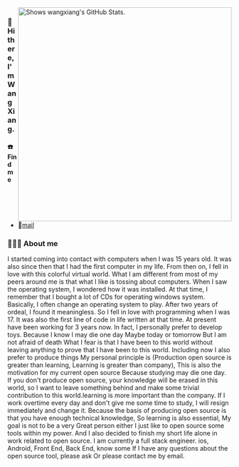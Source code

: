 
<a href="https://github.com/pulls?q=author%3Asxzz">
  <picture>
    <source media="(prefers-color-scheme: dark)" srcset="https://github-stats.liuli.lol/api?username=wangxiang4&theme=vue-dark&show_icons=true&include_all_commits=true&count_private=true">
    <img alt="Shows wangxiang's GitHub Stats." align="right" width="480px" src="https://github-stats.liuli.lol/api?username=wangxiang4&theme=vue&show_icons=true&include_all_commits=true&count_private=true">
  </picture>
</a>

### 👋 Hi there, I'm Wang Xiang.

#### ☎️ Find me
- 📮[mail](mailto:1827945911@qq.com)

### 🧑🏻‍💻 About me </h3>
I started coming into contact with computers when I was 15 years old. It was also since then that I had the first computer in my life.
From then on, I fell in love with this colorful virtual world. What I am different from most of my peers around me is that what I like
is tossing about computers. When I saw the operating system, I wondered how it was installed. At that time, I remember that I bought
a lot of CDs for operating windows system. Basically, I often change an operating system to play. After two years of ordeal, I found 
it meaningless. So I fell in love with programming when I was 17. It was also the first line of code in life written at that time. At present
have been working for 3 years now. In fact, I personally prefer to develop toys. Because I know I may die one day Maybe today or tomorrow But
I am not afraid of death What I fear is that I have been to this world without leaving anything to prove that I have been to this world.
Including now I also prefer to produce things My personal principle is (Production open source is greater than learning, Learning is greater than company),
This is also the motivation for my current open source Because studying may die one day. If you don't produce open source, your knowledge
will be erased in this world, so I want to leave something behind and make some trivial contribution to this world.learning is more important than the
company. If I work overtime every day and don't give me some time to study, I will resign immediately and change it. Because the basis of producing 
open source is that you have enough technical knowledge, So learning is also essential, My goal is not to be a very Great person either I just like to 
open source some tools within my power. And I also decided to finish my short life alone in work related to open source. I am currently a full stack
engineer. ios, Android, Front End, Back End, know some If I have any questions about the open source tool, please ask Or please contact me by email.

